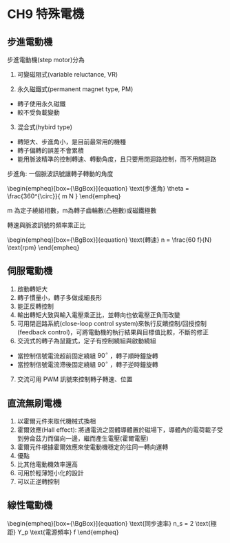 # CH9 特殊電機

## 步進電動機

步進電動機(step motor)分為

1. 可變磁阻式(variable reluctance, VR)

2. 永久磁鐵式(permanent magnet type, PM)
  
  - 轉子使用永久磁鐵
  - 較不受負載變動

3. 混合式(hybird type)
  
  - 轉矩大、步進角小，是目前最常用的機種
  - 轉子偏轉的誤差不會累積
  - 能用脈波精準的控制轉速、轉動角度，且只要用閉迴路控制，而不用開迴路

步進角: 一個脈波訊號讓轉子轉動的角度

\begin{empheq}[box={\BgBox}]{equation}
\text{步進角} \theta = \frac{360^{\circ}}{ m N }
\end{empheq}

m 為定子繞組相數，m為轉子齒輪數(凸極數)或磁鐵極數

轉速與脈波訊號的頻率乘正比

\begin{empheq}[box={\BgBox}]{equation}
\text{轉速} n = \frac{60 f}{N} \text{rpm}
\end{empheq}

## 伺服電動機

1. 啟動轉矩大
2. 轉子慣量小，轉子多做成細長形
3. 能正反轉控制
4. 輸出轉矩大致與輸入電壓乘正比，並轉向也依電壓正負而改變
5. 可用閉迴路系統(close-loop control system)來執行反饋控制/回授控制(feedback control)，可將電動機的執行結果與目標值比較，不斷的修正
6. 交流式的轉子為鼠籠式，定子有控制繞組與啟動繞組
  - 當控制信號電流超前固定繞組 $90^{\circ}$ ，轉子順時鐘旋轉
  - 當控制信號電流滯後固定繞組 $90^{\circ}$ ，轉子逆時鐘旋轉
7. 交流可用 PWM 訊號來控制轉子轉速、位置

## 直流無刷電機

1. 以霍爾元件來取代機械式換相
  1. 霍爾效應(Hall effect): 將通電流之固體導體置於磁場下，導體內的電荷載子受到勞侖茲力而偏向一邊，繼而產生電壓(霍爾電壓)
  2. 霍爾元件根據霍爾效應來使電動機穩定的往同一轉向運轉
2. 優點
  1. 比其他電動機效率還高
  2. 可用於輕薄短小化的設計
  3. 可以正逆轉控制

## 線性電動機

\begin{empheq}[box={\BgBox}]{equation}
\text{同步速率} n_s = 2 \text{極距} Y_p \text{電源頻率} f
\end{empheq}

